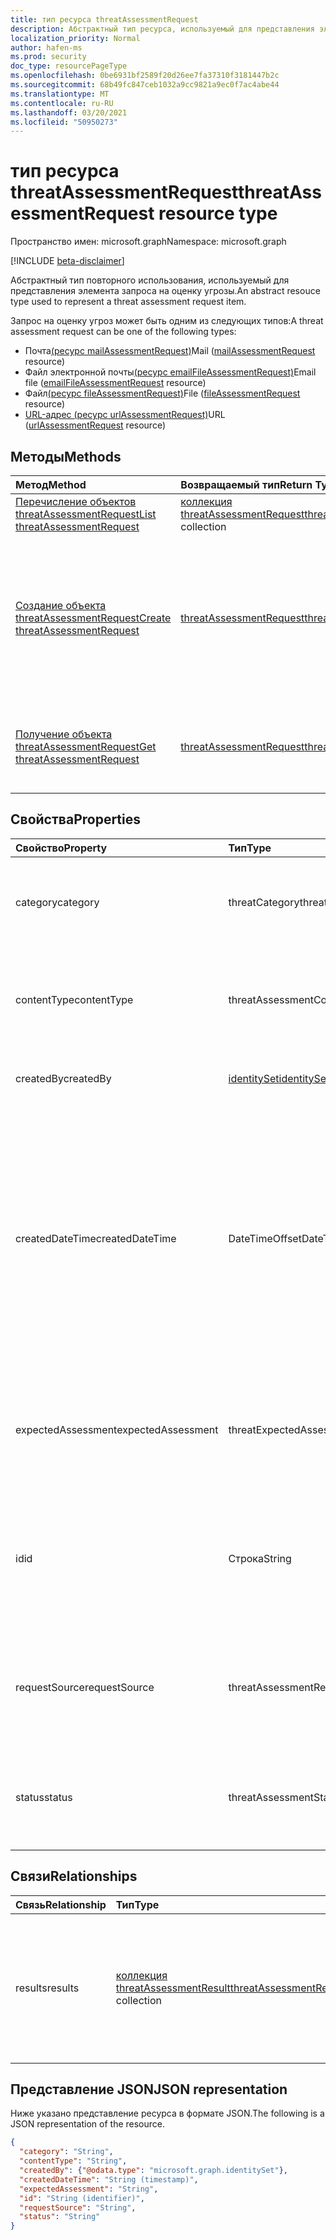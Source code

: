 ```yaml
---
title: тип ресурса threatAssessmentRequest
description: Абстрактный тип ресурса, используемый для представления элемента запроса на оценку угрозы.
localization_priority: Normal
author: hafen-ms
ms.prod: security
doc_type: resourcePageType
ms.openlocfilehash: 0be6931bf2589f20d26ee7fa37310f3181447b2c
ms.sourcegitcommit: 68b49fc847ceb1032a9cc9821a9ec0f7ac4abe44
ms.translationtype: MT
ms.contentlocale: ru-RU
ms.lasthandoff: 03/20/2021
ms.locfileid: "50950273"
---
```

# <a name="threatassessmentrequest-resource-type"></a><span data-ttu-id="ee174-103">тип ресурса threatAssessmentRequest</span><span class="sxs-lookup"><span data-stu-id="ee174-103">threatAssessmentRequest resource type</span></span>

<span data-ttu-id="ee174-104">Пространство имен: microsoft.graph</span><span class="sxs-lookup"><span data-stu-id="ee174-104">Namespace: microsoft.graph</span></span>

[!INCLUDE [beta-disclaimer](../../includes/beta-disclaimer.md)]

<span data-ttu-id="ee174-105">Абстрактный тип повторного использования, используемый для представления элемента запроса на оценку угрозы.</span><span class="sxs-lookup"><span data-stu-id="ee174-105">An abstract resouce type used to represent a threat assessment request item.</span></span>

<span data-ttu-id="ee174-106">Запрос на оценку угроз может быть одним из следующих типов:</span><span class="sxs-lookup"><span data-stu-id="ee174-106">A threat assessment request can be one of the following types:</span></span>

* <span data-ttu-id="ee174-107">Почта[(ресурс mailAssessmentRequest)](mailAssessmentRequest.md)</span><span class="sxs-lookup"><span data-stu-id="ee174-107">Mail ([mailAssessmentRequest](mailAssessmentRequest.md) resource)</span></span>
* <span data-ttu-id="ee174-108">Файл электронной почты[(ресурс emailFileAssessmentRequest)](emailFileAssessmentRequest.md)</span><span class="sxs-lookup"><span data-stu-id="ee174-108">Email file ([emailFileAssessmentRequest](emailFileAssessmentRequest.md) resource)</span></span>
* <span data-ttu-id="ee174-109">Файл[(ресурс fileAssessmentRequest)](fileAssessmentRequest.md)</span><span class="sxs-lookup"><span data-stu-id="ee174-109">File ([fileAssessmentRequest](fileAssessmentRequest.md) resource)</span></span>
* <span data-ttu-id="ee174-110">[URL-адрес (ресурс urlAssessmentRequest)](urlAssessmentRequest.md)</span><span class="sxs-lookup"><span data-stu-id="ee174-110">URL ([urlAssessmentRequest](urlAssessmentRequest.md) resource)</span></span>

## <a name="methods"></a><span data-ttu-id="ee174-111">Методы</span><span class="sxs-lookup"><span data-stu-id="ee174-111">Methods</span></span>

| <span data-ttu-id="ee174-112">Метод</span><span class="sxs-lookup"><span data-stu-id="ee174-112">Method</span></span>       | <span data-ttu-id="ee174-113">Возвращаемый тип</span><span class="sxs-lookup"><span data-stu-id="ee174-113">Return Type</span></span> | <span data-ttu-id="ee174-114">Описание</span><span class="sxs-lookup"><span data-stu-id="ee174-114">Description</span></span> |
|:-------------|:------------|:------------|
| [<span data-ttu-id="ee174-115">Перечисление объектов threatAssessmentRequest</span><span class="sxs-lookup"><span data-stu-id="ee174-115">List threatAssessmentRequest</span></span>](../api/informationprotection-list-threatassessmentrequests.md) | <span data-ttu-id="ee174-116">[коллекция threatAssessmentRequest](threatassessmentrequest.md)</span><span class="sxs-lookup"><span data-stu-id="ee174-116">[threatAssessmentRequest](threatassessmentrequest.md) collection</span></span> | <span data-ttu-id="ee174-117">Список всех запросов на оценку угроз в клиенте.</span><span class="sxs-lookup"><span data-stu-id="ee174-117">List all threat assessment requests under tenant.</span></span> |
| [<span data-ttu-id="ee174-118">Создание объекта threatAssessmentRequest</span><span class="sxs-lookup"><span data-stu-id="ee174-118">Create threatAssessmentRequest</span></span>](../api/informationprotection-post-threatassessmentrequests.md) | [<span data-ttu-id="ee174-119">threatAssessmentRequest</span><span class="sxs-lookup"><span data-stu-id="ee174-119">threatAssessmentRequest</span></span>](threatassessmentrequest.md) | <span data-ttu-id="ee174-120">Создайте новый запрос на оценку угрозы, разместив производный тип ресурса: [mailAssessmentRequest,](../resources/mailAssessmentRequest.md) [emailFileAssessmentRequest](../resources/emailFileAssessmentRequest.md), [fileAssessmentRequest](../resources/fileAssessmentRequest.md), [urlAssessmentRequest](../resources/urlAssessmentRequest.md).</span><span class="sxs-lookup"><span data-stu-id="ee174-120">Create a new threat assessment request by posting a derived resource type: [mailAssessmentRequest](../resources/mailAssessmentRequest.md), [emailFileAssessmentRequest](../resources/emailFileAssessmentRequest.md), [fileAssessmentRequest](../resources/fileAssessmentRequest.md), [urlAssessmentRequest](../resources/urlAssessmentRequest.md).</span></span> |
| [<span data-ttu-id="ee174-121">Получение объекта threatAssessmentRequest</span><span class="sxs-lookup"><span data-stu-id="ee174-121">Get threatAssessmentRequest</span></span>](../api/threatassessmentrequest-get.md) | [<span data-ttu-id="ee174-122">threatAssessmentRequest</span><span class="sxs-lookup"><span data-stu-id="ee174-122">threatAssessmentRequest</span></span>](threatassessmentrequest.md) | <span data-ttu-id="ee174-123">Извлечение свойств и связей указанного ресурса **threatAssessmentRequest.**</span><span class="sxs-lookup"><span data-stu-id="ee174-123">Retrieve the properties and relationships of a specified **threatAssessmentRequest** resource.</span></span> |

## <a name="properties"></a><span data-ttu-id="ee174-124">Свойства</span><span class="sxs-lookup"><span data-stu-id="ee174-124">Properties</span></span>

| <span data-ttu-id="ee174-125">Свойство</span><span class="sxs-lookup"><span data-stu-id="ee174-125">Property</span></span>     | <span data-ttu-id="ee174-126">Тип</span><span class="sxs-lookup"><span data-stu-id="ee174-126">Type</span></span>        | <span data-ttu-id="ee174-127">Описание</span><span class="sxs-lookup"><span data-stu-id="ee174-127">Description</span></span> |
| :-------------|:------------|:------------|
|<span data-ttu-id="ee174-128">category</span><span class="sxs-lookup"><span data-stu-id="ee174-128">category</span></span>|<span data-ttu-id="ee174-129">threatCategory</span><span class="sxs-lookup"><span data-stu-id="ee174-129">threatCategory</span></span>|<span data-ttu-id="ee174-130">Категория угроз.</span><span class="sxs-lookup"><span data-stu-id="ee174-130">The threat category.</span></span> <span data-ttu-id="ee174-131">Возможные значения: `spam`, `phishing`, `malware`.</span><span class="sxs-lookup"><span data-stu-id="ee174-131">Possible values are: `spam`, `phishing`, `malware`.</span></span>|
|<span data-ttu-id="ee174-132">contentType</span><span class="sxs-lookup"><span data-stu-id="ee174-132">contentType</span></span>|<span data-ttu-id="ee174-133">threatAssessmentContentType</span><span class="sxs-lookup"><span data-stu-id="ee174-133">threatAssessmentContentType</span></span>|<span data-ttu-id="ee174-134">Тип оценки угрозы контента.</span><span class="sxs-lookup"><span data-stu-id="ee174-134">The content type of threat assessment.</span></span> <span data-ttu-id="ee174-135">Возможные значения: `mail`, `url`, `file`.</span><span class="sxs-lookup"><span data-stu-id="ee174-135">Possible values are: `mail`, `url`, `file`.</span></span>|
|<span data-ttu-id="ee174-136">createdBy</span><span class="sxs-lookup"><span data-stu-id="ee174-136">createdBy</span></span>|[<span data-ttu-id="ee174-137">identitySet</span><span class="sxs-lookup"><span data-stu-id="ee174-137">identitySet</span></span>](identityset.md)|<span data-ttu-id="ee174-138">Создатель запроса на оценку угроз.</span><span class="sxs-lookup"><span data-stu-id="ee174-138">The threat assessment request creator.</span></span>|
|<span data-ttu-id="ee174-139">createdDateTime</span><span class="sxs-lookup"><span data-stu-id="ee174-139">createdDateTime</span></span>|<span data-ttu-id="ee174-140">DateTimeOffset</span><span class="sxs-lookup"><span data-stu-id="ee174-140">DateTimeOffset</span></span>|<span data-ttu-id="ee174-141">Тип Timestamp представляет сведения о времени и дате с использованием формата ISO 8601 (всегда применяется формат UTC).</span><span class="sxs-lookup"><span data-stu-id="ee174-141">The Timestamp type represents date and time information using ISO 8601 format and is always in UTC time.</span></span> <span data-ttu-id="ee174-142">Например, значение полуночи 1 января 2014 г. в формате UTC: `2014-01-01T00:00:00Z`.</span><span class="sxs-lookup"><span data-stu-id="ee174-142">For example, midnight UTC on Jan 1, 2014 is `2014-01-01T00:00:00Z`.</span></span>|
|<span data-ttu-id="ee174-143">expectedAssessment</span><span class="sxs-lookup"><span data-stu-id="ee174-143">expectedAssessment</span></span>|<span data-ttu-id="ee174-144">threatExpectedAssessment</span><span class="sxs-lookup"><span data-stu-id="ee174-144">threatExpectedAssessment</span></span>|<span data-ttu-id="ee174-145">Ожидаемая оценка от подавщика.</span><span class="sxs-lookup"><span data-stu-id="ee174-145">The expected assessment from submitter.</span></span> <span data-ttu-id="ee174-146">Возможные значения: `block`, `unblock`.</span><span class="sxs-lookup"><span data-stu-id="ee174-146">Possible values are: `block`, `unblock`.</span></span>|
|<span data-ttu-id="ee174-147">id</span><span class="sxs-lookup"><span data-stu-id="ee174-147">id</span></span>|<span data-ttu-id="ee174-148">Строка</span><span class="sxs-lookup"><span data-stu-id="ee174-148">String</span></span>|<span data-ttu-id="ee174-149">Идентификатор запроса на оценку угрозы — это уникальный идентификатор глобального идентификатора (GUID).</span><span class="sxs-lookup"><span data-stu-id="ee174-149">The threat assessment request ID is a globally unique identifier (GUID).</span></span>|
|<span data-ttu-id="ee174-150">requestSource</span><span class="sxs-lookup"><span data-stu-id="ee174-150">requestSource</span></span>|<span data-ttu-id="ee174-151">threatAssessmentRequestSource</span><span class="sxs-lookup"><span data-stu-id="ee174-151">threatAssessmentRequestSource</span></span>|<span data-ttu-id="ee174-152">Источник запроса на оценку угрозы.</span><span class="sxs-lookup"><span data-stu-id="ee174-152">The source of the threat assessment request.</span></span> <span data-ttu-id="ee174-153">Возможные значения: `user`, `administrator`.</span><span class="sxs-lookup"><span data-stu-id="ee174-153">Possible values are: `user`, `administrator`.</span></span>|
|<span data-ttu-id="ee174-154">status</span><span class="sxs-lookup"><span data-stu-id="ee174-154">status</span></span>|<span data-ttu-id="ee174-155">threatAssessmentStatus</span><span class="sxs-lookup"><span data-stu-id="ee174-155">threatAssessmentStatus</span></span>|<span data-ttu-id="ee174-156">Состояние процесса оценки.</span><span class="sxs-lookup"><span data-stu-id="ee174-156">The assessment process status.</span></span> <span data-ttu-id="ee174-157">Возможные значения: `pending`, `completed`.</span><span class="sxs-lookup"><span data-stu-id="ee174-157">Possible values are: `pending`, `completed`.</span></span>|

## <a name="relationships"></a><span data-ttu-id="ee174-158">Связи</span><span class="sxs-lookup"><span data-stu-id="ee174-158">Relationships</span></span>

| <span data-ttu-id="ee174-159">Связь</span><span class="sxs-lookup"><span data-stu-id="ee174-159">Relationship</span></span> | <span data-ttu-id="ee174-160">Тип</span><span class="sxs-lookup"><span data-stu-id="ee174-160">Type</span></span>        | <span data-ttu-id="ee174-161">Описание</span><span class="sxs-lookup"><span data-stu-id="ee174-161">Description</span></span> |
|:-------------|:------------|:------------|
|<span data-ttu-id="ee174-162">results</span><span class="sxs-lookup"><span data-stu-id="ee174-162">results</span></span>|<span data-ttu-id="ee174-163">[коллекция threatAssessmentResult](threatassessmentresult.md)</span><span class="sxs-lookup"><span data-stu-id="ee174-163">[threatAssessmentResult](threatassessmentresult.md) collection</span></span>|<span data-ttu-id="ee174-164">Коллекция результатов оценки угроз.</span><span class="sxs-lookup"><span data-stu-id="ee174-164">A collection of threat assessment results.</span></span> <span data-ttu-id="ee174-165">Только для чтения.</span><span class="sxs-lookup"><span data-stu-id="ee174-165">Read-only.</span></span> <span data-ttu-id="ee174-166">По умолчанию это `GET /threatAssessmentRequests/{id}` свойство не возвращается, если оно не `$expand` применяется.</span><span class="sxs-lookup"><span data-stu-id="ee174-166">By default, a `GET /threatAssessmentRequests/{id}` does not return this property unless you apply `$expand` on it.</span></span>|

## <a name="json-representation"></a><span data-ttu-id="ee174-167">Представление JSON</span><span class="sxs-lookup"><span data-stu-id="ee174-167">JSON representation</span></span>

<span data-ttu-id="ee174-168">Ниже указано представление ресурса в формате JSON.</span><span class="sxs-lookup"><span data-stu-id="ee174-168">The following is a JSON representation of the resource.</span></span>

<!-- {
  "blockType": "resource",
  "optionalProperties": [

  ],
  "@odata.type": "microsoft.graph.threatAssessmentRequest",
  "keyProperty": "id"
}-->

```json
{
  "category": "String",
  "contentType": "String",
  "createdBy": {"@odata.type": "microsoft.graph.identitySet"},
  "createdDateTime": "String (timestamp)",
  "expectedAssessment": "String",
  "id": "String (identifier)",
  "requestSource": "String",
  "status": "String"
}
```

<!-- uuid: 16cd6b66-4b1a-43a1-adaf-3a886856ed98
2019-02-04 14:57:30 UTC -->
<!-- {
  "type": "#page.annotation",
  "description": "threatAssessmentRequest resource",
  "keywords": "",
  "section": "documentation",
  "tocPath": ""
}-->


